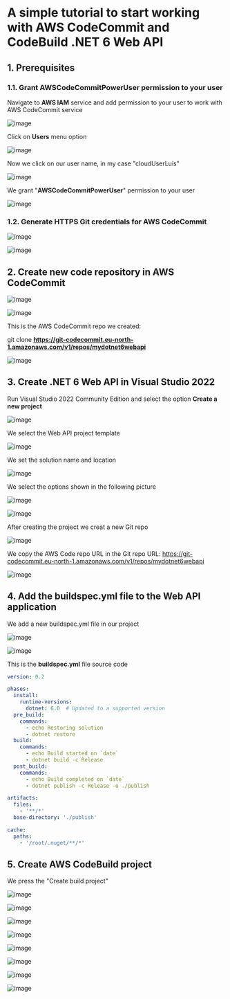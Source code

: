 # A simple tutorial to start working with AWS CodeCommit and CodeBuild .NET 6 Web API

## 1. Prerequisites

### 1.1. Grant AWSCodeCommitPowerUser permission to your user

Navigate to **AWS IAM** service and add permission to your user to work with AWS CodeCommit service

![image](https://github.com/luiscoco/AWS_CodeCommit_CodeBuild_dotNET6_Web_API/assets/32194879/a3750070-f17f-44b1-8794-67471c72c3a3)

Click on **Users** menu option

![image](https://github.com/luiscoco/AWS_CodeCommit_CodeBuild_dotNET6_Web_API/assets/32194879/acc165a5-1ae9-4de7-9b30-85717b867a0c)

Now we click on our user name, in my case "cloudUserLuis"

![image](https://github.com/luiscoco/AWS_CodeCommit_CodeBuild_dotNET6_Web_API/assets/32194879/7fa3f0f4-d0e8-4ed1-8778-68349228369b)

We grant "**AWSCodeCommitPowerUser**" permission to your user

![image](https://github.com/luiscoco/AWS_CodeCommit_CodeBuild_dotNET6_Web_API/assets/32194879/41379fb2-b5e0-4ef9-9528-4f9ec7f4972e)

### 1.2. Generate HTTPS Git credentials for AWS CodeCommit

![image](https://github.com/luiscoco/AWS_CodeCommit_CodeBuild_dotNET6_Web_API/assets/32194879/0178e8f6-03a6-4f07-bc6b-3b66ca8fee76)

![image](https://github.com/luiscoco/AWS_CodeCommit_CodeBuild_dotNET6_Web_API/assets/32194879/5506be6e-754b-48bc-af36-3f09a538dfbd)

## 2. Create new code repository in AWS CodeCommit

![image](https://github.com/luiscoco/AWS_CodeCommit_CodeBuild_dotNET6_Web_API/assets/32194879/08abbad0-39b7-4b53-beb5-b923d1460e4f)

![image](https://github.com/luiscoco/AWS_CodeCommit_CodeBuild_dotNET6_Web_API/assets/32194879/2058e177-42a5-4e51-b9c9-5dbda61f817e)

This is the AWS CodeCommit repo we created:

git clone **https://git-codecommit.eu-north-1.amazonaws.com/v1/repos/mydotnet6webapi**

![image](https://github.com/luiscoco/AWS_CodeCommit_CodeBuild_dotNET6_Web_API/assets/32194879/4d418df6-0aa5-460a-b663-003b2ba22a43)

## 3. Create .NET 6 Web API in Visual Studio 2022

Run Visual Studio 2022 Community Edition and select the option **Create a new project**

![image](https://github.com/luiscoco/AWS_CodeCommit_CodeBuild_dotNET6_Web_API/assets/32194879/4a3bf546-7af5-4fbd-b396-44717f640762)

We select the Web API project template

![image](https://github.com/luiscoco/AWS_CodeCommit_CodeBuild_dotNET6_Web_API/assets/32194879/f433447b-f789-467a-9364-271570604284)

We set the solution name and location

![image](https://github.com/luiscoco/AWS_CodeCommit_CodeBuild_dotNET6_Web_API/assets/32194879/9c5a22d4-1cab-4dba-9ede-57c2fb701f3e)

We select the options shown in the following picture

![image](https://github.com/luiscoco/AWS_CodeCommit_CodeBuild_dotNET6_Web_API/assets/32194879/898ffe2a-14d8-469d-b610-25028910e60d)

![image](https://github.com/luiscoco/AWS_CodeCommit_CodeBuild_dotNET6_Web_API/assets/32194879/64dccce6-665c-4956-b88d-bf0bb8177593)

After creating the project we creat a new Git repo

![image](https://github.com/luiscoco/AWS_CodeCommit_CodeBuild_dotNET6_Web_API/assets/32194879/3d051a09-81b9-402e-8ffd-946d6cf0fca3)

We copy the AWS Code repo URL in the Git repo URL: https://git-codecommit.eu-north-1.amazonaws.com/v1/repos/mydotnet6webapi

![image](https://github.com/luiscoco/AWS_CodeCommit_CodeBuild_dotNET6_Web_API/assets/32194879/8efdc506-0f5a-44dd-a2ee-9d1a7fb38b9d)

## 4. Add the buildspec.yml file to the Web API application

We add a new buildspec.yml file in our project

![image](https://github.com/luiscoco/AWS_CodeCommit_CodeBuild_dotNET6_Web_API/assets/32194879/f7a2fdc2-6f4f-4b83-9ad2-4595421e0125)

![image](https://github.com/luiscoco/AWS_CodeCommit_CodeBuild_dotNET6_Web_API/assets/32194879/d7b46e40-dcaa-407b-a829-d6dfbeaadee8)

This is the **buildspec.yml** file source code

```yaml
version: 0.2

phases:
  install:
    runtime-versions:
      dotnet: 6.0  # Updated to a supported version
  pre_build:
    commands:
      - echo Restoring solution
      - dotnet restore
  build:
    commands:
      - echo Build started on `date`
      - dotnet build -c Release
  post_build:
    commands:
      - echo Build completed on `date`
      - dotnet publish -c Release -o ./publish

artifacts:
  files:
    - '**/*'
  base-directory: './publish'

cache:
  paths:
    - '/root/.nuget/**/*'
```

## 5. Create AWS CodeBuild project

We press the "Create build project"

![image](https://github.com/luiscoco/AWS_CodeCommit_CodeBuild_dotNET6_Web_API/assets/32194879/d7ae95de-bca9-44ee-8e8f-5d918057cb0f)

![image](https://github.com/luiscoco/AWS_CodeCommit_CodeBuild_dotNET6_Web_API/assets/32194879/b3938274-4ae6-4c17-890e-636d7b98ab19)

![image](https://github.com/luiscoco/AWS_CodeCommit_CodeBuild_dotNET6_Web_API/assets/32194879/2b713a5d-f778-4a74-a2f2-d55f83a9458f)

![image](https://github.com/luiscoco/AWS_CodeCommit_CodeBuild_dotNET6_Web_API/assets/32194879/d93ac00d-6835-4f06-bdc5-6f99807f7f57)

![image](https://github.com/luiscoco/AWS_CodeCommit_CodeBuild_dotNET6_Web_API/assets/32194879/cc71932e-a2ec-41cf-9e2a-1e9cc3efbc4d)

![image](https://github.com/luiscoco/AWS_CodeCommit_CodeBuild_dotNET6_Web_API/assets/32194879/728b8d2b-71b9-40f4-be92-95fb1972200b)

![image](https://github.com/luiscoco/AWS_CodeCommit_CodeBuild_dotNET6_Web_API/assets/32194879/42734826-4b3b-460a-b337-d38942c59eb6)

![image](https://github.com/luiscoco/AWS_CodeCommit_CodeBuild_dotNET6_Web_API/assets/32194879/6bf04079-8fba-45e5-82c6-2ca0e55824be)



